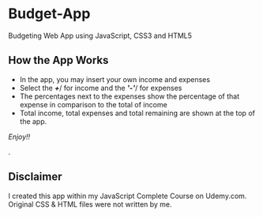 # Budget-App
Budgeting Web App using JavaScript, CSS3 and HTML5

## How the App Works
* In the app, you may insert your own income and expenses
* Select the **_+_**/ for income and the **_'-'_**/ for expenses
* The percentages next to the expenses show the percentage of that expense in comparison to the total of income
* Total income, total expenses and total remaining are shown at the top of the app.

_Enjoy!!_

.

## Disclaimer
I created this app within my JavaScript Complete Course on Udemy.com. 
Original CSS & HTML files were not written by me. 
